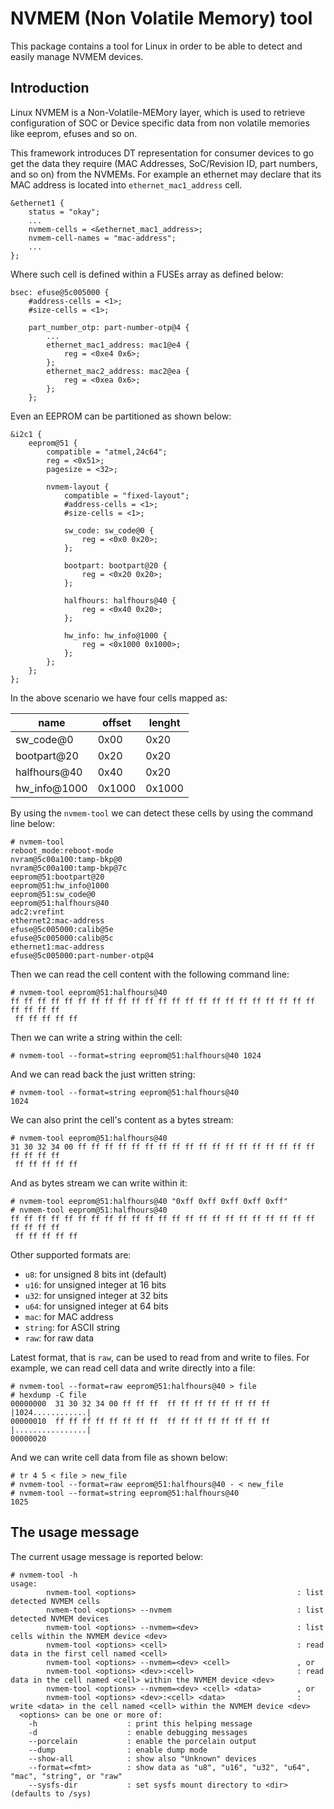 NVMEM (Non Volatile Memory) tool
================================

This package contains a tool for Linux in order to be able to detect and easily manage NVMEM devices.

Introduction
------------

Linux NVMEM is a Non-Volatile-MEMory layer, which is used to retrieve configuration of SOC or Device specific data from non volatile memories like eeprom, efuses and so on.

This framework introduces DT representation for consumer devices to go get the data they require (MAC Addresses, SoC/Revision ID, part numbers, and so on) from the NVMEMs. For example an ethernet may declare that its
MAC address is located into `ethernet_mac1_address` cell.

    &ethernet1 {
        status = "okay";
        ...
        nvmem-cells = <&ethernet_mac1_address>;
        nvmem-cell-names = "mac-address";
        ...
    };

Where such cell is defined within a FUSEs array as defined below:

    bsec: efuse@5c005000 {
        #address-cells = <1>;
        #size-cells = <1>;

        part_number_otp: part-number-otp@4 {
            ...
            ethernet_mac1_address: mac1@e4 {
                reg = <0xe4 0x6>;
            };
            ethernet_mac2_address: mac2@ea {
                reg = <0xea 0x6>;
            };
        };

Even an EEPROM can be partitioned as shown below:

    &i2c1 {
        eeprom@51 {
            compatible = "atmel,24c64";
            reg = <0x51>;
            pagesize = <32>;

            nvmem-layout {
                compatible = "fixed-layout";
                #address-cells = <1>;
                #size-cells = <1>;
    
                sw_code: sw_code@0 {
                    reg = <0x0 0x20>;
                };
    
                bootpart: bootpart@20 {
                    reg = <0x20 0x20>;
                };
    
                halfhours: halfhours@40 {
                    reg = <0x40 0x20>;
                };
    
                hw_info: hw_info@1000 {
                    reg = <0x1000 0x1000>;
                };
            };
        };
    };

In the above scenario we have four cells mapped as:

| name         | offset | lenght |
|--------------|--------|--------|
| sw_code@0    | 0x00   | 0x20   |
| bootpart@20  | 0x20   | 0x20   |
| halfhours@40 | 0x40   | 0x20   |
| hw_info@1000 | 0x1000 | 0x1000 |

By using the `nvmem-tool` we can detect these cells by using the command line below:

    # nvmem-tool 
    reboot_mode:reboot-mode
    nvram@5c00a100:tamp-bkp@0
    nvram@5c00a100:tamp-bkp@7c
    eeprom@51:bootpart@20
    eeprom@51:hw_info@1000
    eeprom@51:sw_code@0
    eeprom@51:halfhours@40
    adc2:vrefint
    ethernet2:mac-address
    efuse@5c005000:calib@5e
    efuse@5c005000:calib@5c
    ethernet1:mac-address
    efuse@5c005000:part-number-otp@4

Then we can read the cell content with the following command line:

    # nvmem-tool eeprom@51:halfhours@40
    ff ff ff ff ff ff ff ff ff ff ff ff ff ff ff ff ff ff ff ff ff ff ff ff ff ff ff
     ff ff ff ff ff 

Then we can write a string within the cell:

    # nvmem-tool --format=string eeprom@51:halfhours@40 1024

And we can read back the just written string:

    # nvmem-tool --format=string eeprom@51:halfhours@40
    1024

We can also print the cell's content as a bytes stream:

    # nvmem-tool eeprom@51:halfhours@40 
    31 30 32 34 00 ff ff ff ff ff ff ff ff ff ff ff ff ff ff ff ff ff ff ff ff ff ff
     ff ff ff ff ff 

And as bytes stream we can write within it:

    # nvmem-tool eeprom@51:halfhours@40 "0xff 0xff 0xff 0xff 0xff"
    # nvmem-tool eeprom@51:halfhours@40
    ff ff ff ff ff ff ff ff ff ff ff ff ff ff ff ff ff ff ff ff ff ff ff ff ff ff ff
     ff ff ff ff ff 

Other supported formats are:

* `u8`: for unsigned 8 bits int (default)
* `u16`: for unsigned integer at 16 bits
* `u32`: for unsigned integer at 32 bits
* `u64`: for unsigned integer at 64 bits
* `mac`: for MAC address
* `string`: for ASCII string
* `raw`: for raw data

Latest format, that is `raw`, can be used to read from and write to files. For example,
we can read cell data and write directly into a file:

    # nvmem-tool --format=raw eeprom@51:halfhours@40 > file
    # hexdump -C file
    00000000  31 30 32 34 00 ff ff ff  ff ff ff ff ff ff ff ff  |1024............|
    00000010  ff ff ff ff ff ff ff ff  ff ff ff ff ff ff ff ff  |................|
    00000020

And we can write cell data from file as shown below:

    # tr 4 5 < file > new_file
    # nvmem-tool --format=raw eeprom@51:halfhours@40 - < new_file
    # nvmem-tool --format=string eeprom@51:halfhours@40
    1025

The usage message
-----------------

The current usage message is reported below:

    # nvmem-tool -h
    usage:
            nvmem-tool <options>                                    : list detected NVMEM cells
            nvmem-tool <options> --nvmem                            : list detected NVMEM devices
            nvmem-tool <options> --nvmem=<dev>                      : list cells within the NVMEM device <dev>
            nvmem-tool <options> <cell>                             : read data in the first cell named <cell>
            nvmem-tool <options> --nvmem=<dev> <cell>               , or
            nvmem-tool <options> <dev>:<cell>                       : read data in the cell named <cell> within the NVMEM device <dev>
            nvmem-tool <options> --nvmem=<dev> <cell> <data>        , or
            nvmem-tool <options> <dev>:<cell> <data>                : write <data> in the cell named <cell> within the NVMEM device <dev>
      <options> can be one or more of:
        -h                    : print this helping message
        -d                    : enable debugging messages
        --porcelain           : enable the porcelain output
        --dump                : enable dump mode
        --show-all            : show also "Unknown" devices
        --format=<fmt>        : show data as "u8", "u16", "u32", "u64", "mac", "string", or "raw"
        --sysfs-dir           : set sysfs mount directory to <dir> (defaults to /sys)
